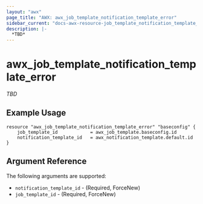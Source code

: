 ```yaml
---
layout: "awx"
page_title: "AWX: awx_job_template_notification_template_error"
sidebar_current: "docs-awx-resource-job_template_notification_template_error"
description: |-
  *TBD*
---
```


# awx_job_template_notification_template_error

*TBD*

## Example Usage

```hcl
resource "awx_job_template_notification_template_error" "baseconfig" {
    job_template_id            = awx_job_template.baseconfig.id
    notification_template_id   = awx_notification_template.default.id
}
```

## Argument Reference

The following arguments are supported:

* `notification_template_id` - (Required, ForceNew) 
* `job_template_id` - (Required, ForceNew) 


